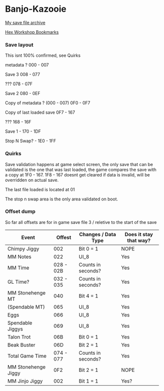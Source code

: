 # Banjo-Kazooie

[My save file archive](https://github.com/kism/Retro-Game-Save-Documentation/tree/master/Nintendo%2064/Working/Banjo-Kazooie)

[Hex Workshop Bookmarks](https://github.com/kism/Retro-Game-Save-Documentation/tree/master/Nintendo%2064/Hex%20Workshop%20Bookmarks)

### Save layout

This isnt 100% confirmed, see Quirks

metadata ? 000 - 007

Save 3  008 - 077

??? 078 - 07F

Save 2  080 - 0EF

Copy of metadata ? (000 - 007) 0F0 - 0F7

Copy of last loaded save 0F7 - 167

??? 168 - 16F

Save 1 - 170 - 1DF

Stop N Swap? - 1E0 - 1FF

### Quirks

Save validation happens at game select screen, the only save that can be validated is the one that was last loaded, the game compares the save with a copy at 1F0 - 167. 1F8 - 167 doesnt get cleared if data is invalid, will be overridden on actual save.

The last file loaded is located at 01

The stop n swap area is the only area validated on boot.

### Offset dump

So far all offsets are for in game save file 3 / reletive to the start of the save


| Event               | Offest    | Changes / Data Type | Does it stay that way? |
|---------------------|-----------|---------------------|------------------------|
| Chimpy Jiggy        | 002       | Bit 0 =  1          | NOPE                   |
| MM Notes            | 022       | UI_8                | Yes                    |
| MM Time             | 028 - 02B | Counts in seconds?  | Yes                    |
| GL Time?            | 032 - 035 | Counts in seconds?  | Yes                    |
| MM Stonehenge MT    | 040       | Bit 4 = 1           | Yes                    |
| (Spendable MT)      | 065       | UI_8                | Yes                    |
| Eggs                | 066       | UI_8                | Yes                    |
| Spendable Jiggys    | 069       | UI_8                | Yes                    |
| Talon Trot          | 06B       | Bit 0 = 1           | Yes                    |
| Beak Buster         | 06D       | Bit 2 = 1           | Yes                    |
| Total Game Time     | 074 - 077 | Counts in seconds?  | Yes                    |
| MM Stonehenge Jiggy | 0F2       | Bit 2 = 1           | NOPE                   |
| MM Jinjo Jiggy      | 002       | Bit 1 = 1           | Yes?                   |

